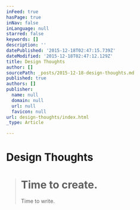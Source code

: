 ```yaml
---
inFeed: true
hasPage: true
inNav: false
inLanguage: null
starred: false
keywords: []
description: ''
datePublished: '2015-12-18T02:47:15.739Z'
dateModified: '2015-12-18T02:47:12.129Z'
title: Design Thoughts
author: []
sourcePath: _posts/2015-12-18-design-thoughts.md
published: true
authors: []
publisher:
  name: null
  domain: null
  url: null
  favicon: null
url: design-thoughts/index.html
_type: Article

---
```

# Design Thoughts

> # Time to create.
> 
> Time to write.